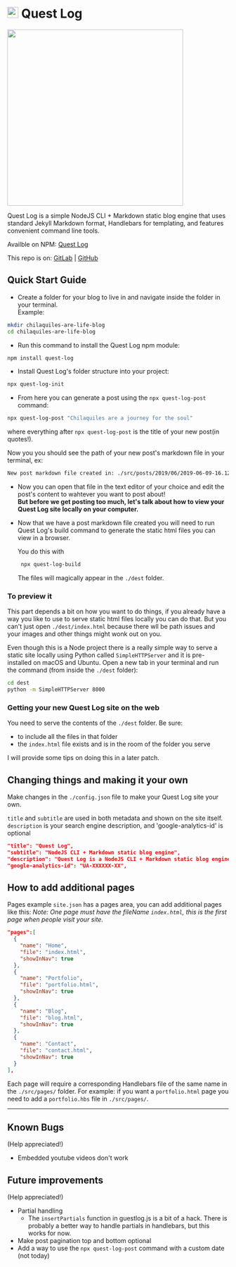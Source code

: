 # <img src="https://gitlab.com/AlexBezuska/quest-log/raw/master/src/images/logo.png" width="25"> Quest Log

<img src="https://gitlab.com/AlexBezuska/quest-log/raw/master/src/images/sample-image.png" width="400">

Quest Log is a simple NodeJS CLI + Markdown static blog engine that uses standard Jekyll Markdown format, Handlebars for templating, and features convenient command line tools.

Availble on NPM: [Quest Log](https://www.npmjs.com/package/quest-log)

This repo is on:
[GitLab](https://gitlab.com/AlexBezuska/quest-log) \| [GitHub](https://github.com/AlexBezuska/quest-log)

## Quick Start Guide

-   Create a folder for your blog to live in and navigate inside the folder in your terminal.  
    Example:

```bash
mkdir chilaquiles-are-life-blog
cd chilaquiles-are-life-blog
```

-   Run this command to install the Quest Log npm module:

```bash
npm install quest-log
```

-   Install Quest Log's folder structure into your project:

```bash
npx quest-log-init
```

-   From here you can generate a post using the `npx quest-log-post` command:

```bash
npx quest-log-post "Chilaquiles are a journey for the soul"
```

where everything after `npx quest-log-post` is the title of your new post(in quotes!).  

Now you you should see the path of your new post's markdown file in your terminal, ex:

```bash
New post markdown file created in: ./src/posts/2019/06/2019-06-09-16.12.27-chilaquiles-are-a-journey-for-the-soul.markdown
```

-   Now you can open that file in the text editor of your choice and edit the post's content to wahtever you want to post about!  
     **But before we get posting too much, let's talk about how to view your Quest Log site locally on your computer.**

-   Now that we have a post markdown file created you will need to run Quest Log's build command to generate the static html files you can view in a browser.

    You do this with

    ```bash
     npx quest-log-build
    ```

    The files will magically appear in the `./dest` folder.

### To preview it

This part depends a bit on how you want to do things, if you already have a way you like to use to serve static html files locally you can do that.
But you can't just open `./dest/index.html` because there wll be path issues and your images and other things might wonk out on you.

Even though this is a Node project there is a really simple way to serve a static site locally using Python called `SimpleHTTPServer` and it is pre-installed on macOS and Ubuntu.
Open a new tab in your terminal and run the command (from inside the `./dest` folder):

```bash
cd dest
python -m SimpleHTTPServer 8000
```

### Getting your new Quest Log site on the web

You need to serve the contents of the `./dest` folder.
Be sure:

-   to include all the files in that folder
-   the `index.html` file exists and is in the room of the folder you serve  

I will provide some tips on doing this in a later patch.

## Changing things and making it your own

Make changes in the `./config.json` file to make your Quest Log site your own.

`title` and `subtitle` are used in both metadata and shown on the site itself.
`description` is your search engine description, and 'google-analytics-id' is optional

```json
"title": "Quest Log",
"subtitle": "NodeJS CLI + Markdown static blog engine",
"description": "Quest Log is a NodeJS CLI + Markdown static blog engine that uses standard Jekyll Markdown format, Handlebars for templating, and features convenient command line tools.‬",
"google-analytics-id": "UA-XXXXXX-XX",
```

## How to add additional pages

Pages example `site.json` has a pages area, you can add additional pages like this:
_Note: One page must have the fileName `index.html`, this is the first page when people visit your site._

```json
"pages":[
  {
    "name": "Home",
    "file": "index.html",
    "showInNav": true
  },
  {
    "name": "Portfolio",
    "file": "portfolio.html",
    "showInNav": true
  },
  {
    "name": "Blog",
    "file": "blog.html",
    "showInNav": true
  },
  {
    "name": "Contact",
    "file": "contact.html",
    "showInNav": true
  }
],
```

Each page will require a corresponding Handlebars file of the same name in the `./src/pages/` folder. For example:
if you want a `portfolio.html` page you need to add a `portfolio.hbs` file in `./src/pages/`.

* * *

## Known Bugs

(Help appreciated!)

-   Embedded youtube videos don't work

## Future improvements

(Help appreciated!)

-   Partial handling
    -   The `insertPartials` function in guestlog.js is a bit of a hack. There is probably a better way to handle partials in handlebars, but this works for now.
-   Make post pagination top and bottom optional
-   Add a way to use the `npx quest-log-post` command with a custom date (not today)
